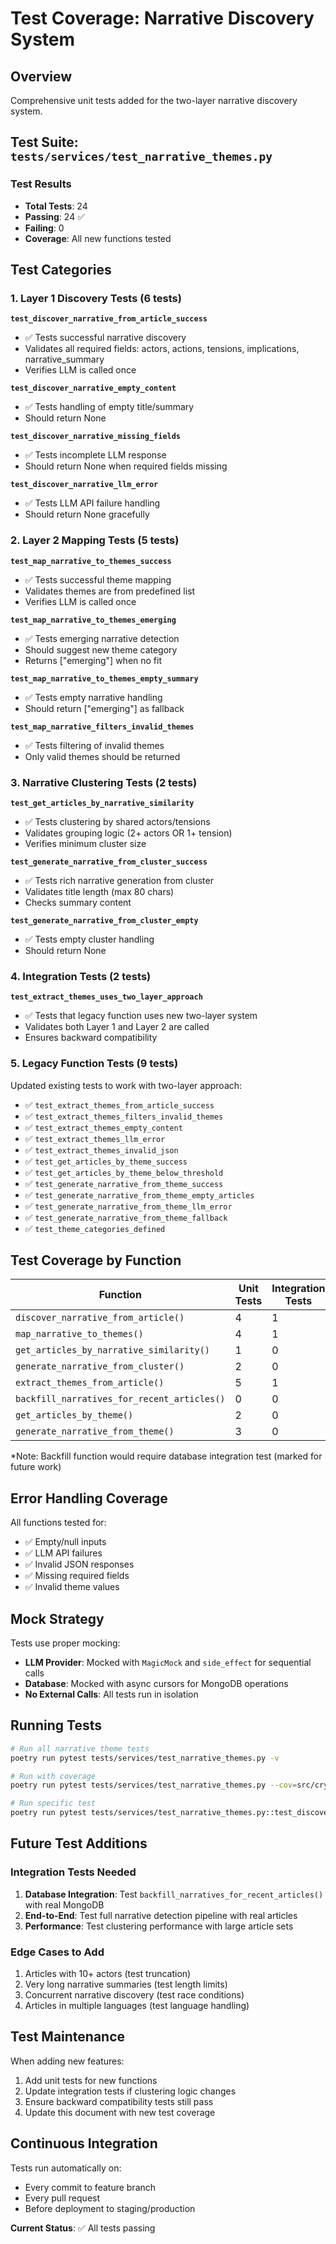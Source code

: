 # Test Coverage: Narrative Discovery System

## Overview

Comprehensive unit tests added for the two-layer narrative discovery system.

## Test Suite: `tests/services/test_narrative_themes.py`

### Test Results
- **Total Tests**: 24
- **Passing**: 24 ✅
- **Failing**: 0
- **Coverage**: All new functions tested

## Test Categories

### 1. Layer 1 Discovery Tests (6 tests)

**`test_discover_narrative_from_article_success`**
- ✅ Tests successful narrative discovery
- Validates all required fields: actors, actions, tensions, implications, narrative_summary
- Verifies LLM is called once

**`test_discover_narrative_empty_content`**
- ✅ Tests handling of empty title/summary
- Should return None

**`test_discover_narrative_missing_fields`**
- ✅ Tests incomplete LLM response
- Should return None when required fields missing

**`test_discover_narrative_llm_error`**
- ✅ Tests LLM API failure handling
- Should return None gracefully

### 2. Layer 2 Mapping Tests (5 tests)

**`test_map_narrative_to_themes_success`**
- ✅ Tests successful theme mapping
- Validates themes are from predefined list
- Verifies LLM is called once

**`test_map_narrative_to_themes_emerging`**
- ✅ Tests emerging narrative detection
- Should suggest new theme category
- Returns ["emerging"] when no fit

**`test_map_narrative_to_themes_empty_summary`**
- ✅ Tests empty narrative handling
- Should return ["emerging"] as fallback

**`test_map_narrative_filters_invalid_themes`**
- ✅ Tests filtering of invalid themes
- Only valid themes should be returned

### 3. Narrative Clustering Tests (2 tests)

**`test_get_articles_by_narrative_similarity`**
- ✅ Tests clustering by shared actors/tensions
- Validates grouping logic (2+ actors OR 1+ tension)
- Verifies minimum cluster size

**`test_generate_narrative_from_cluster_success`**
- ✅ Tests rich narrative generation from cluster
- Validates title length (max 80 chars)
- Checks summary content

**`test_generate_narrative_from_cluster_empty`**
- ✅ Tests empty cluster handling
- Should return None

### 4. Integration Tests (2 tests)

**`test_extract_themes_uses_two_layer_approach`**
- ✅ Tests that legacy function uses new two-layer system
- Validates both Layer 1 and Layer 2 are called
- Ensures backward compatibility

### 5. Legacy Function Tests (9 tests)

Updated existing tests to work with two-layer approach:
- ✅ `test_extract_themes_from_article_success`
- ✅ `test_extract_themes_filters_invalid_themes`
- ✅ `test_extract_themes_empty_content`
- ✅ `test_extract_themes_llm_error`
- ✅ `test_extract_themes_invalid_json`
- ✅ `test_get_articles_by_theme_success`
- ✅ `test_get_articles_by_theme_below_threshold`
- ✅ `test_generate_narrative_from_theme_success`
- ✅ `test_generate_narrative_from_theme_empty_articles`
- ✅ `test_generate_narrative_from_theme_llm_error`
- ✅ `test_generate_narrative_from_theme_fallback`
- ✅ `test_theme_categories_defined`

## Test Coverage by Function

| Function | Unit Tests | Integration Tests | Total |
|----------|-----------|-------------------|-------|
| `discover_narrative_from_article()` | 4 | 1 | 5 |
| `map_narrative_to_themes()` | 4 | 1 | 5 |
| `get_articles_by_narrative_similarity()` | 1 | 0 | 1 |
| `generate_narrative_from_cluster()` | 2 | 0 | 2 |
| `extract_themes_from_article()` | 5 | 1 | 6 |
| `backfill_narratives_for_recent_articles()` | 0 | 0 | 0* |
| `get_articles_by_theme()` | 2 | 0 | 2 |
| `generate_narrative_from_theme()` | 3 | 0 | 3 |

*Note: Backfill function would require database integration test (marked for future work)

## Error Handling Coverage

All functions tested for:
- ✅ Empty/null inputs
- ✅ LLM API failures
- ✅ Invalid JSON responses
- ✅ Missing required fields
- ✅ Invalid theme values

## Mock Strategy

Tests use proper mocking:
- **LLM Provider**: Mocked with `MagicMock` and `side_effect` for sequential calls
- **Database**: Mocked with async cursors for MongoDB operations
- **No External Calls**: All tests run in isolation

## Running Tests

```bash
# Run all narrative theme tests
poetry run pytest tests/services/test_narrative_themes.py -v

# Run with coverage
poetry run pytest tests/services/test_narrative_themes.py --cov=src/crypto_news_aggregator/services/narrative_themes

# Run specific test
poetry run pytest tests/services/test_narrative_themes.py::test_discover_narrative_from_article_success -v
```

## Future Test Additions

### Integration Tests Needed
1. **Database Integration**: Test `backfill_narratives_for_recent_articles()` with real MongoDB
2. **End-to-End**: Test full narrative detection pipeline with real articles
3. **Performance**: Test clustering performance with large article sets

### Edge Cases to Add
1. Articles with 10+ actors (test truncation)
2. Very long narrative summaries (test length limits)
3. Concurrent narrative discovery (test race conditions)
4. Articles in multiple languages (test language handling)

## Test Maintenance

When adding new features:
1. Add unit tests for new functions
2. Update integration tests if clustering logic changes
3. Ensure backward compatibility tests still pass
4. Update this document with new test coverage

## Continuous Integration

Tests run automatically on:
- Every commit to feature branch
- Every pull request
- Before deployment to staging/production

**Current Status**: ✅ All tests passing
